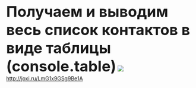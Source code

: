 <b style="font-size: 40px;">Получаем и выводим весь список контактов в виде таблицы (console.table)</b>
<img src='http://dl3.joxi.net/drive/2021/09/14/0031/1452/2045356/56/f4ef59586e.jpg'>
http://joxi.ru/LmG1x9GSg9Be1A
